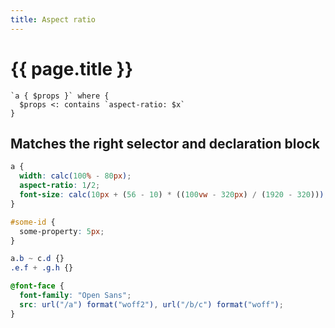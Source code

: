 ```yaml
---
title: Aspect ratio
---
```


# {{ page.title }}

```grit
`a { $props }` where {
  $props <: contains `aspect-ratio: $x`
}
```

## Matches the right selector and declaration block

```css
a {
  width: calc(100% - 80px);
  aspect-ratio: 1/2;
  font-size: calc(10px + (56 - 10) * ((100vw - 320px) / (1920 - 320)));
}

#some-id {
  some-property: 5px;
}

a.b ~ c.d {}
.e.f + .g.h {}

@font-face {
  font-family: "Open Sans";
  src: url("/a") format("woff2"), url("/b/c") format("woff");
}
```
